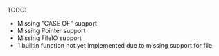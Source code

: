 TODO:
- Missing "CASE OF" support
- Missing Pointer support
- Missing FileIO support
- 1 builtin function not yet implemented due to missing support for file